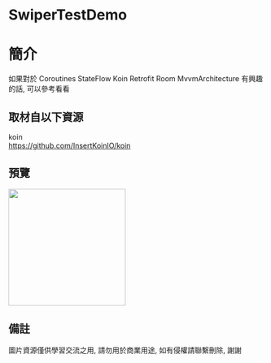 # SwiperTestDemo

簡介
==================================
如果對於 Coroutines StateFlow Koin Retrofit Room MvvmArchitecture 有興趣的話, 可以參考看看                               

取材自以下資源
--------
koin           
https://github.com/InsertKoinIO/koin 
                                                                                                                
預覽
--------
<p align="left">
  <img src="https://i.imgur.com/az18sT9.png" width="230"/>
</p> 

備註
--------
圖片資源僅供學習交流之用, 請勿用於商業用途, 如有侵權請聯繫刪除, 謝謝   
